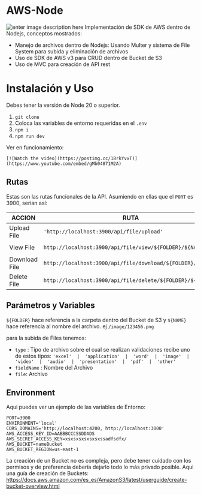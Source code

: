 # AWS-Node
![enter image description here](https://miro.medium.com/v2/resize:fit:1400/1*FnzUyVNfB2HsfOfI2uLfTg.jpeg)
Implementación de SDK de AWS dentro de Nodejs, conceptos mostrados:

- Manejo de archivos dentro de Nodejs: Usando Multer y sistema de File System para subida y eliminación de archivos
- Uso de SDK de AWS v3 para CRUD dentro de Bucket de S3
- Uso de MVC para creación de API rest

# Instalación y Uso
Debes tener la versión de Node 20 o superior.

1. `git clone `
2. Coloca las variables de entorno requeridas en el `.env`
3. `npm i`
4. `npm run dev`

Ver en funcionamiento:
```
[![Watch the video](https://postimg.cc/18rkYvxT)](https://www.youtube.com/embed/gMb04871M2A)
```

## Rutas 

Estas son las rutas funcionales de la API. Asumiendo en ellas que el `PORT` es 3900, serian así:

|         ACCION       |RUTA               |PARAMETROS                         |
|----------------|-------------------------------|-----------------------------|
|Upload File|`'http://localhost:3900/api/file/upload'`            | `type` `fieldName` `file`            |
|View File          |`http://localhost:3900/api/file/view/${FOLDER}/${NAME}`            | `${NAME}` `${FOLDER}`           |
|Download File       |`http://localhost:3900/api/file/download/${FOLDER}/${NAME}`| `${NAME}` `${FOLDER}` |
Delete File       |`http://localhost:3900/api/file/delete/${FOLDER}/${NAME}`| `${NAME}` `${FOLDER}`


## Parámetros y Variables

`${FOLDER}` hace referencia a la carpeta dentro del Bucket de S3 y `${NAME}` hace referencia al nombre del archivo. ej `/image/123456.png` 

para la subida de Files tenemos:
 - `type` : Tipo de archivo sobre el cual se realizan validaciones recibe uno de estos tipos: `'excel'  |  'application'  |  'word'  |  'image'  |  'video'  |  'audio'  |  'presentation'  |  'pdf'  |  'other'`
 - `fieldName` : Nombre del Archivo
 - `file`: Archivo

## Environment

Aqui puedes ver un ejemplo de las variables de Entorno: 
```
PORT=3900
ENVIRONMENT='local'
CORS_DOMAINS='http://localhost:4200, http://localhost:3000'
AWS_ACCESS_KEY_ID=AABBBCCCSSDDADS
AWS_SECRET_ACCESS_KEY=xsxsxsxsxsxsxssadfsdfx/
AWS_BUCKET=nameBucket
AWS_BUCKET_REGION=us-east-1
```
La creación de un Bucket no es compleja, pero debe tener cuidado con los permisos y de preferencia debería dejarlo todo lo más privado posible. Aqui una guía de creación de Buckets:
https://docs.aws.amazon.com/es_es/AmazonS3/latest/userguide/create-bucket-overview.html

